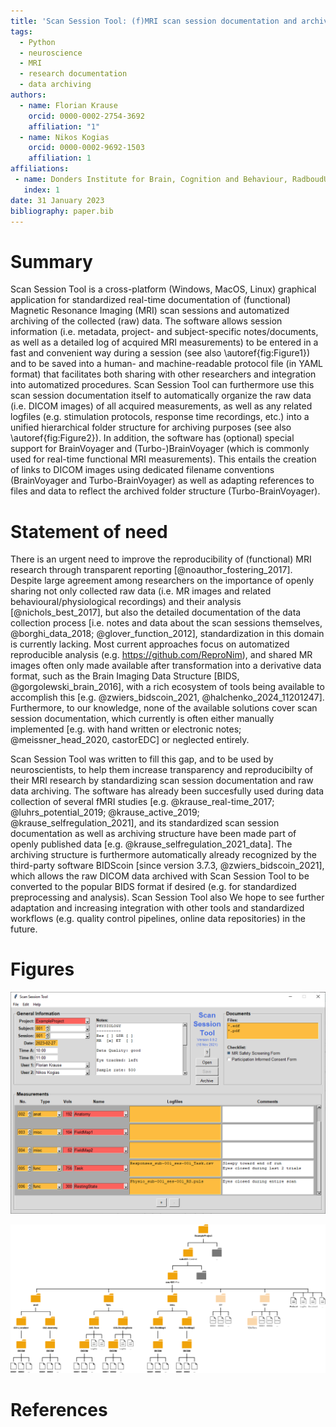 ```yaml
---
title: 'Scan Session Tool: (f)MRI scan session documentation and archiving'
tags:
  - Python
  - neuroscience
  - MRI
  - research documentation
  - data archiving
authors:
  - name: Florian Krause
    orcid: 0000-0002-2754-3692
    affiliation: "1"
  - name: Nikos Kogias
    orcid: 0000-0002-9692-1503
    affiliation: 1
affiliations:
 - name: Donders Institute for Brain, Cognition and Behaviour, RadboudUMC, Nijmegen, The Netherlands
   index: 1
date: 31 January 2023
bibliography: paper.bib
---
```


# Summary

Scan Session Tool is a cross-platform (Windows, MacOS, Linux) graphical
application for standardized real-time documentation of (functional) Magnetic
Resonance Imaging (MRI) scan sessions and automatized archiving of the
collected (raw) data. The software allows session information (i.e. metadata,
project- and subject-specific notes/documents, as well as a detailed log of
acquired MRI measurements) to be entered in a fast and convenient way during a
session (see also \autoref{fig:Figure1}) and to be saved into a human- and
machine-readable protocol file (in YAML format) that facilitates both sharing
with other researchers and integration into automatized procedures.
Scan Session Tool can furthermore use this scan session documentation itself to
automatically organize the raw data (i.e. DICOM images) of all acquired
measurements, as well as any related logfiles (e.g. stimulation protocols,
response time recordings, etc.) into a unified hierarchical folder structure for
archiving purposes (see also \autoref{fig:Figure2}).
In addition, the software has (optional) special support for BrainVoyager and
(Turbo-)BrainVoyager (which is commonly used for real-time functional MRI
measurements). This entails the creation of links to DICOM images using 
dedicated filename conventions (BrainVoyager and Turbo-BrainVoyager) as well as 
adapting references to files and data to reflect the archived folder structure 
(Turbo-BrainVoyager).


# Statement of need

There is an urgent need to improve the reproducibility of (functional) MRI
research through transparent reporting [@noauthor_fostering_2017]. Despite
large agreement among researchers on the importance of openly sharing not only
collected raw data (i.e. MR images and related behavioural/physiological
recordings) and their analysis [@nichols_best_2017], but also the detailed
documentation of the data collection process [i.e. notes and data about the
scan sessions themselves, @borghi_data_2018; @glover_function_2012],
standardization in this domain is currently lacking. Most current approaches 
focus on automatized reproducible analysis (e.g. https://github.com/ReproNim), 
and shared MR images often only made available after transformation into a 
derivative data format, such as the Brain Imaging Data Structure 
[BIDS, @gorgolewski_brain_2016], with a rich ecosystem of tools being available 
to accomplish this [e.g. @zwiers_bidscoin_2021, @halchenko_2024_11201247]. 
Furthermore, to our knowledge, none of the available solutions cover scan session 
documentation, which currently is often either manually implemented 
[e.g. with hand written or electronic notes; @meissner_head_2020, castorEDC] or 
neglected entirely. 

Scan Session Tool was written to fill this gap, and to be used by
neuroscientists, to help them increase transparency and reproducibilty of their
MRI research by standardizing scan session documentation and raw data archiving.
The software has already been succesfully used during data collection of several
fMRI studies [e.g. @krause_real-time_2017; @luhrs_potential_2019;
@krause_active_2019; @krause_selfregulation_2021], and its standardized scan
session documentation as well as archiving structure have been made part of
openly published data [e.g. @krause_selfregulation_2021_data]. The archiving
structure is furthermore automatically already recognized by the third-party
software BIDScoin [since version 3.7.3, @zwiers_bidscoin_2021], which allows the
raw DICOM data archived with Scan Session Tool to be converted to the popular
BIDS format if desired (e.g. for standardized preprocessing and analysis). 
Scan Session Tool also   We
hope to see further adaptation and increasing integration with other tools and
standardized workflows (e.g. quality control pipelines, online data
repositories) in the future. 


# Figures

![Example of documenting a scan session with Scan Session Tool.\label{fig:Figure1}](ScanSessionToolExample.png)

![Example of resulting folder structure after archiving data with Scan Session Tool.\label{fig:Figure2}](ArchivingStructureExample.png)


# References

